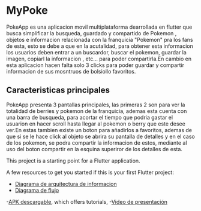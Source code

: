 # MyPoke

PokeApp es una aplicacion movil multiplataforma dearrollada en flutter que busca simplificar la busqueda, guardado y compartido de Pokemon , objetos e informacion relacionada con la franquicia "Pokemon" pra los fans de esta, esto se debe a que en la acutalidad, para obtener esta informacion los usuarios deben entrar a un buscardor, buscar el pokemon, guardar la imagen, copiarl la informacion , etc... para poder compartirla.En cambio en esta aplicacion hacen falta solo 3 clicks para poder guardar y compartir informacion de sus mosntruos de bolsiollo favoritos.

## Caracteristicas principales

PokeApp presenta 3 pantallas principales, las primeras 2 son para ver la totalidad de berries y pokemon de la franquicia, ademas esta cuenta con una barra de busqueda, para acortar el tiempo que podria gastar el usuarion en hacer scroll hasta llegar al pokemon o berry que este desee ver.En estas tambien existe un boton para añadirlos a favoritos, ademas de que si se le hace click al objeto se abrira su pantalla de detalles y en el caso de los pokemon, se podra compartir la informacion de estos, mediante al uso del boton compartir en la esquina superiror de los detalles de esta.

This project is a starting point for a Flutter application.

A few resources to get you started if this is your first Flutter project:

- [Diagrama de arquitectura de informacion](https://github.com/PatoJZ/pokemon_browser/blob/main/assets/Diagramas/Diagrama%20de%20arquitectura%20de%20informacion.pdf)
- [Diagrama de flujo](https://github.com/PatoJZ/pokemon_browser/blob/main/assets/Diagramas/Diagrama%20de%20flujo.pdf)


-[APK descargable](https://github.com/PatoJZ/pokemon_browser/blob/main/MyPoke.apk), which offers tutorials,
-[Video de presentación](https://drive.google.com/file/d/1evaFfLPwsDXdvGYm87Rz6i4QhD27tuh1/view?usp=sharing)

